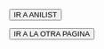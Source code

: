 <html lang="es">

<head>
  <style>
    body {
      background-image: url('images/giphy.gif'); 
      background-repeat:repeat;
    }    
    </style>  
</head>

<body>
  <button onclick="window.open('https://anilist.co/home', '_blank')">IR A ANILIST</button>
  

  <button onclick="location.href='https://cheiny2012.github.io/mi_pagina_web/index'">IR A LA OTRA PAGINA</button>


</body>

</html>


